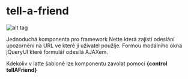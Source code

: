 tell-a-friend
=============

![alt tag](https://github.com/jannovy/tell-a-friend/blob/master/docs/preview.png)

Jednoduchá komponenta pro framework Nette která zajistí odeslání upozornění na URL ve které ji uživatel použije.
Formou modálního okna jQueryUI které formulář odesílá AJAXem.

Kdekoliv v latte šabloně lze komponentu zavolat pomocí **{control tellAFriend}**
